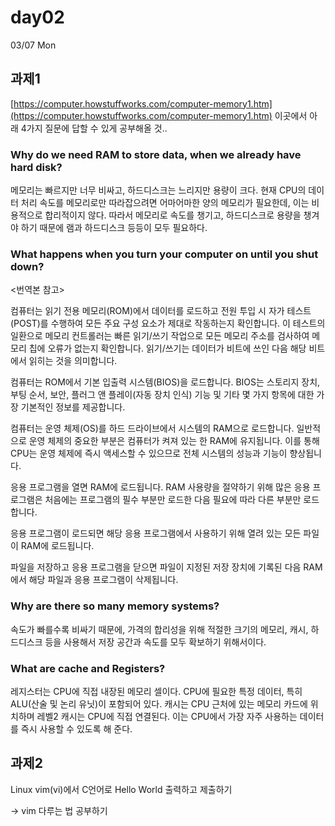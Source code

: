 # day02

03/07 Mon

## 과제1

[https://computer.howstuffworks.com/computer-memory1.htm](https://computer.howstuffworks.com/computer-memory1.htm)
이곳에서 아래 4가지 질문에 답할 수 있게 공부해올 것..

### Why do we need RAM to store data, when we already have hard disk?

메모리는 빠르지만 너무 비싸고, 하드디스크는 느리지만 용량이 크다. 현재 CPU의 데이터 처리 속도를 메모리로만 따라잡으려면 어마어마한 양의 메모리가 필요한데, 이는 비용적으로 합리적이지 않다. 따라서 메모리로 속도를 챙기고, 하드디스크로 용량을 챙겨야 하기 때문에 램과 하드디스크 등등이 모두 필요하다.

### What happens when you turn your computer on until you shut down?

<번역본 참고>

컴퓨터는 읽기 전용 메모리(ROM)에서 데이터를 로드하고 전원 투입 시 자가 테스트(POST)를 수행하여 모든 주요 구성 요소가 제대로 작동하는지 확인합니다. 이 테스트의 일환으로 메모리 컨트롤러는 빠른 읽기/쓰기 작업으로 모든 메모리 주소를 검사하여 메모리 칩에 오류가 없는지 확인합니다. 읽기/쓰기는 데이터가 비트에 쓰인 다음 해당 비트에서 읽히는 것을 의미합니다.

컴퓨터는 ROM에서 기본 입출력 시스템(BIOS)을 로드합니다. BIOS는 스토리지 장치, 부팅 순서, 보안, 플러그 앤 플레이(자동 장치 인식) 기능 및 기타 몇 가지 항목에 대한 가장 기본적인 정보를 제공합니다.

컴퓨터는 운영 체제(OS)를 하드 드라이브에서 시스템의 RAM으로 로드합니다. 일반적으로 운영 체제의 중요한 부분은 컴퓨터가 켜져 있는 한 RAM에 유지됩니다. 이를 통해 CPU는 운영 체제에 즉시 액세스할 수 있으므로 전체 시스템의 성능과 기능이 향상됩니다.

응용 프로그램을 열면 RAM에 로드됩니다. RAM 사용량을 절약하기 위해 많은 응용 프로그램은 처음에는 프로그램의 필수 부분만 로드한 다음 필요에 따라 다른 부분만 로드합니다.

응용 프로그램이 로드되면 해당 응용 프로그램에서 사용하기 위해 열려 있는 모든 파일이 RAM에 로드됩니다.

파일을 저장하고 응용 프로그램을 닫으면 파일이 지정된 저장 장치에 기록된 다음 RAM에서 해당 파일과 응용 프로그램이 삭제됩니다.

### Why are there so many memory systems?

속도가 빠를수록 비싸기 때문에, 가격의 합리성을 위해 적절한 크기의 메모리, 캐시, 하드디스크 등을 사용해서 저장 공간과 속도를 모두 확보하기 위해서이다.

### What are cache and Registers?

레지스터는 CPU에 직접 내장된 메모리 셀이다. CPU에 필요한 특정 데이터, 특히 ALU(산술 및 논리 유닛)이 포함되어 있다. 캐시는 CPU 근처에 있는 메모리 카드에 위치하며 레벨2 캐시는 CPU에 직접 연결된다. 이는 CPU에서 가장 자주 사용하는 데이터를 즉시 사용할 수 있도록 해 준다.

## 과제2

Linux vim(vi)에서 C언어로 Hello World 출력하고 제출하기

-> vim 다루는 법 공부하기
